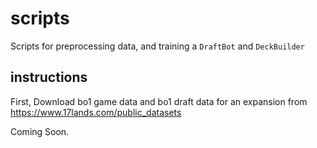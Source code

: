 # scripts

Scripts for preprocessing data, and training a `DraftBot` and `DeckBuilder`

## instructions

First, Download bo1 game data and bo1 draft data for an expansion from https://www.17lands.com/public_datasets

Coming Soon.
